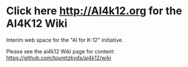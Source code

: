 # Click here http://AI4k12.org for the AI4K12 Wiki

Interim web space for the "AI for K-12" initiative.

Please see the ai4k12 Wiki page for content:
https://github.com/touretzkyds/ai4k12/wiki
